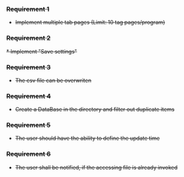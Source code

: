 ### ~~Requirement 1~~
* ~~Implement multiple tab pages (Limit: 10 tag pages/program)~~

### ~~Requirement 2~~
~~* Implement "Save settings"~~

### ~~Requirement 3~~
* ~~The csv file can be overwriten~~

### ~~Requirement 4~~
* ~~Create a DataBase in the directory and filter out duplicate items~~

### ~~Requirement 5~~
* ~~The user should have the ability to define the update time~~

### ~~Requirement 6~~
* ~~The user shall be notified, if the accessing file is already invoked~~